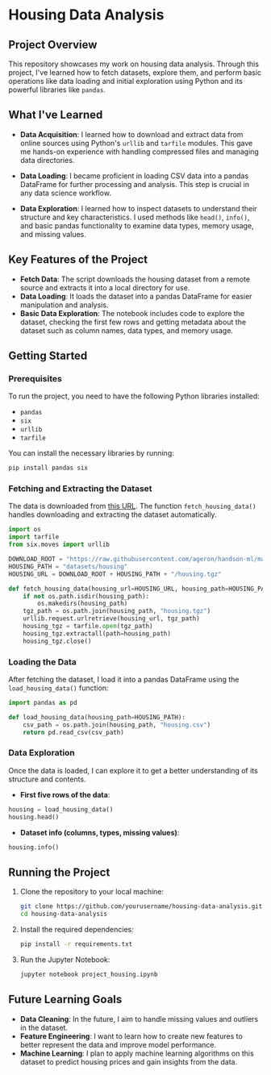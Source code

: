 # Housing Data Analysis

## Project Overview
This repository showcases my work on housing data analysis. Through this project, I've learned how to fetch datasets, explore them, and perform basic operations like data loading and initial exploration using Python and its powerful libraries like `pandas`.

## What I've Learned

- **Data Acquisition**: I learned how to download and extract data from online sources using Python's `urllib` and `tarfile` modules. This gave me hands-on experience with handling compressed files and managing data directories.
  
- **Data Loading**: I became proficient in loading CSV data into a pandas DataFrame for further processing and analysis. This step is crucial in any data science workflow.
  
- **Data Exploration**: I learned how to inspect datasets to understand their structure and key characteristics. I used methods like `head()`, `info()`, and basic pandas functionality to examine data types, memory usage, and missing values.

## Key Features of the Project

- **Fetch Data**: The script downloads the housing dataset from a remote source and extracts it into a local directory for use.
- **Data Loading**: It loads the dataset into a pandas DataFrame for easier manipulation and analysis.
- **Basic Data Exploration**: The notebook includes code to explore the dataset, checking the first few rows and getting metadata about the dataset such as column names, data types, and memory usage.

## Getting Started

### Prerequisites

To run the project, you need to have the following Python libraries installed:

- `pandas`
- `six`
- `urllib`
- `tarfile`

You can install the necessary libraries by running:

```bash
pip install pandas six
```

### Fetching and Extracting the Dataset

The data is downloaded from [this URL](https://raw.githubusercontent.com/ageron/handson-ml/master/datasets/housing/housing.tgz). The function `fetch_housing_data()` handles downloading and extracting the dataset automatically.

```python
import os
import tarfile
from six.moves import urllib

DOWNLOAD_ROOT = "https://raw.githubusercontent.com/ageron/handson-ml/master/"
HOUSING_PATH = "datasets/housing"
HOUSING_URL = DOWNLOAD_ROOT + HOUSING_PATH + "/housing.tgz"

def fetch_housing_data(housing_url=HOUSING_URL, housing_path=HOUSING_PATH):
    if not os.path.isdir(housing_path):
        os.makedirs(housing_path)
    tgz_path = os.path.join(housing_path, "housing.tgz")
    urllib.request.urlretrieve(housing_url, tgz_path)
    housing_tgz = tarfile.open(tgz_path)
    housing_tgz.extractall(path=housing_path)
    housing_tgz.close()
```

### Loading the Data

After fetching the dataset, I load it into a pandas DataFrame using the `load_housing_data()` function:

```python
import pandas as pd

def load_housing_data(housing_path=HOUSING_PATH):
    csv_path = os.path.join(housing_path, "housing.csv")
    return pd.read_csv(csv_path)
```

### Data Exploration

Once the data is loaded, I can explore it to get a better understanding of its structure and contents.

- **First five rows of the data**:

```python
housing = load_housing_data()
housing.head()
```

- **Dataset info (columns, types, missing values)**:

```python
housing.info()
```

## Running the Project

1. Clone the repository to your local machine:

   ```bash
   git clone https://github.com/yourusername/housing-data-analysis.git
   cd housing-data-analysis
   ```

2. Install the required dependencies:

   ```bash
   pip install -r requirements.txt
   ```

3. Run the Jupyter Notebook:

   ```bash
   jupyter notebook project_housing.ipynb
   ```

## Future Learning Goals

- **Data Cleaning**: In the future, I aim to handle missing values and outliers in the dataset.
- **Feature Engineering**: I want to learn how to create new features to better represent the data and improve model performance.
- **Machine Learning**: I plan to apply machine learning algorithms on this dataset to predict housing prices and gain insights from the data.

